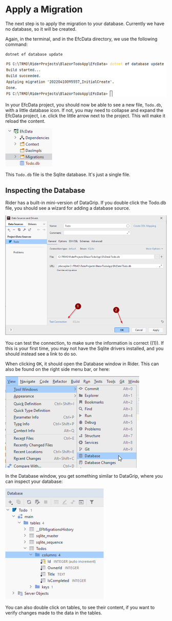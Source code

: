 # Apply a Migration

The next step is to apply the migration to your database. Currently we have no database, so it will be created.

Again, in the terminal, and in the EfcData directory, we use the following command:

```
dotnet ef database update
```

![img_9.png](img_9.png)

In your EfcData project, you should now be able to see a new file, `Todo.db`, with a little database icon. If not, you may need to collapse and expand the EfcData project, i.e. click the little arrow next to the project. This will make it reload the content.

![img_10.png](img_10.png)

This `Todo.db` file is the Sqlite database. It's just a single file.

## Inspecting the Database

Rider has a built-in mini-version of DataGrip. If you double click the Todo.db file, you should see a wizard for adding a database source.

![img_11.png](img_11.png)

You can test the connection, to make sure the information is correct ((1)). If this is your first time, you may not have the Sqlite drivers installed, and you should instead see a link to do so.

When clicking <kbd>OK</kbd>, it should open the Database window in Rider. This can also be found on the right side menu bar, or here:

![img_12.png](img_12.png)

In the Database window, you get something similar to DataGrip, where you can inspect your database:

![img_13.png](img_13.png)

You can also double click on tables, to see their content, if you want to verify changes made to the data in the tables.